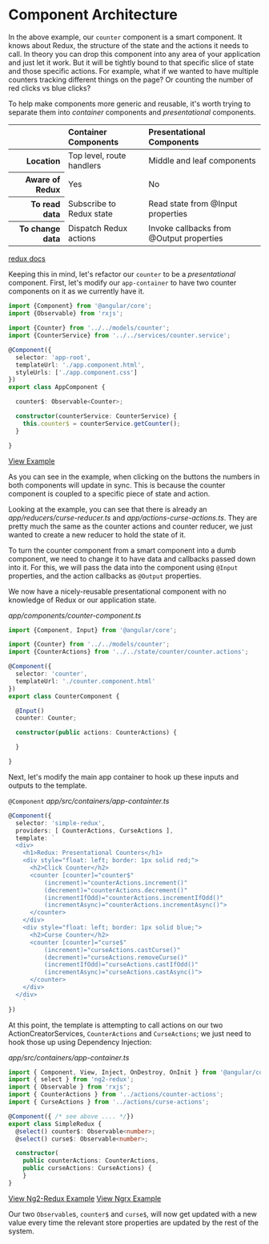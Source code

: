 # Component Architecture

In the above example, our `counter` component is a smart component.
It knows about Redux, the structure of the state and the actions it needs to call.
In theory you can drop this component into any area of your application and just let it work.
But it will be tightly bound to that specific slice of state and those specific actions.
For example, what if we wanted to have multiple counters tracking different things on the page?
Or counting the number of red clicks vs blue clicks?

To help make components more generic and reusable, it's worth trying to separate
them into _container_ components and _presentational_ components.

<table>
    <thead>
        <tr>
            <th></th>
            <th scope="col" style="text-align:left">Container Components</th>
            <th scope="col" style="text-align:left">Presentational Components</th>
        </tr>
    </thead>
    <tbody>
        <tr>
          <th scope="row" style="text-align:right">Location</th>
          <td>Top level, route handlers</td>
          <td>Middle and leaf components</td>
        </tr>
        <tr>
          <th scope="row" style="text-align:right">Aware of Redux</th>
          <td>Yes</th>
          <td>No</th>
        </tr>
        <tr>
          <th scope="row" style="text-align:right">To read data</th>
          <td>Subscribe to Redux state</td>
          <td>Read state from @Input properties</td>
        </tr>
        <tr>
          <th scope="row" style="text-align:right">To change data</th>
          <td>Dispatch Redux actions</td>
          <td>Invoke callbacks from @Output properties</td>
        </tr>
    </tbody>
</table>

[redux docs](http://redux.js.org/docs/basics/UsageWithReact.html)

 Keeping this in mind, let's refactor our `counter` to be a _presentational_
 component.  First, let's modify our `app-container` to have two counter
 components on it as we currently have it.

```typescript
import {Component} from '@angular/core';
import {Observable} from 'rxjs';

import {Counter} from '../../models/counter';
import {CounterService} from '../../services/counter.service';

@Component({
  selector: 'app-root',
  templateUrl: './app.component.html',
  styleUrls: ['./app.component.css']
})
export class AppComponent {

  counter$: Observable<Counter>;

  constructor(counterService: CounterService) {
    this.counter$ = counterService.getCounter();
  }

}
```
[View Example](https://plnkr.co/edit/w9qg7UklSryt4ujmCpTy?p=preview)

As you can see in the example, when clicking on the buttons the numbers in both components will update in sync.
This is because the counter component is coupled to a specific piece of state and action.

Looking at the example, you can see that there is already an _app/reducers/curse-reducer.ts_ and _app/actions-curse-actions.ts_.
They are pretty much the same as the counter actions and counter reducer,
we just wanted to create a new reducer to hold the state of it.

To turn the counter component from a smart component into a dumb component,
we need to change it to have data and callbacks passed down into it.
For this, we will pass the data into the component using `@Input` properties,
and the action callbacks as `@Output` properties.

We now have a nicely-reusable presentational component with no knowledge of
Redux or our application state.

_app/components/counter-component.ts_
```typescript
import {Component, Input} from '@angular/core';

import {Counter} from '../../models/counter';
import {CounterActions} from '../../state/counter/counter.actions';

@Component({
  selector: 'counter',
  templateUrl: './counter.component.html'
})
export class CounterComponent {

  @Input()
  counter: Counter;

  constructor(public actions: CounterActions) {

  }

}
```

Next, let's modify the main app container to hook up these inputs and outputs
to the template.

`@Component`
_app/src/containers/app-containter.ts_
```typescript
@Component({
  selector: 'simple-redux',
  providers: [ CounterActions, CurseActions ],
  template: `
  <div>
    <h1>Redux: Presentational Counters</h1>
    <div style="float: left; border: 1px solid red;">
      <h2>Click Counter</h2>
      <counter [counter]="counter$"
          (increment)="counterActions.increment()"
          (decrement)="counterActions.decrement()"
          (incrementIfOdd)="counterActions.incrementIfOdd()"
          (incrementAsync)="counterActions.incrementAsync()">
      </counter>
    </div>
    <div style="float: left; border: 1px solid blue;">
      <h2>Curse Counter</h2>
      <counter [counter]="curse$"
          (increment)="curseActions.castCurse()"
          (decrement)="curseActions.removeCurse()"
          (incrementIfOdd)="curseActions.castIfOdd()"
          (incrementAsync)="curseActions.castAsync()">
      </counter>
    </div>
  </div>
	`
})
```

At this point, the template is attempting to call actions on our two
ActionCreatorServices, `CounterActions` and `CurseActions`; we just need to hook
those up using Dependency Injection:

_app/src/containers/app-container.ts_
```typescript
import { Component, View, Inject, OnDestroy, OnInit } from '@angular/core';
import { select } from 'ng2-redux';
import { Observable } from 'rxjs';
import { CounterActions } from '../actions/counter-actions';
import { CurseActions } from '../actions/curse-actions';

@Component({ /* see above .... */})
export class SimpleRedux {
  @select() counter$: Observable<number>;
  @select() curse$: Observable<number>;

  constructor(
    public counterActions: CounterActions,
    public curseActions: CurseActions) {
    }
}
```
[View Ng2-Redux Example](https://plnkr.co/edit/Ci7RDJPIcu43AD3zSZ1O?p=preview)
[View Ngrx Example](https://plnkr.co/edit/2FraZ1rGDVoamX1Qtwv6?p=preview)

Our two `Observable`s, `counter$` and `curse$`, will now get updated with a new
value every time the relevant store properties are updated by the rest of the
system.
